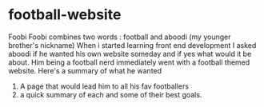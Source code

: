 # football-website
Foobi 
Foobi combines two words : football and aboodi (my younger brother's nickname)
When i started learning front end development I asked aboodi if he wanted his own website someday and if yes what would it be about. Him being a football nerd immediately went with a football themed website. Here's a summary of what he wanted
1. A page that would lead him to all his fav footballers
2. a quick summary of each and some of their best goals.



